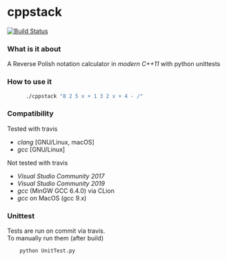 # cppstack
[![Build Status](https://travis-ci.org/Flukas88/cppstack.svg?branch=master)](https://travis-ci.org/Flukas88/cppstack)


### What is it about

A Reverse Polish notation calculator in *modern C++11* with python unittests


### How to use it
```bash
      ./cppstack "8 2 5 x + 1 3 2 x + 4 - /"
```
### Compatibility

Tested with travis

  - *clang* [GNU/Linux, macOS]
  - *gcc* [GNU/Linux]
  
Not tested with travis
  - *Visual Studio Community 2017* 
  - *Visual Studio Community 2019* 
  - *gcc* (MinGW GCC 6.4.0) via CLion
  - *gcc* on MacOS (gcc 9.x)

### Unittest

Tests are run on commit via travis.  
To manually run them (after build)
```python
    python UnitTest.py
```
